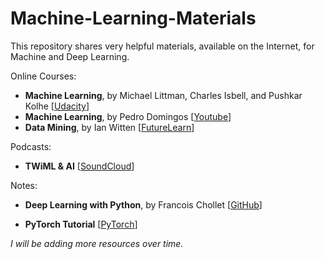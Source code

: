 # Machine-Learning-Materials
This repository shares very helpful materials, available on the Internet, for Machine and Deep Learning.

Online Courses:

* **Machine Learning**, by Michael Littman, Charles Isbell, and Pushkar Kolhe [[Udacity](https://www.udacity.com/course/machine-learning--ud262)]
* **Machine Learning**, by Pedro Domingos [[Youtube](https://www.youtube.com/user/UWCSE/playlists?shelf_id=16&sort=dd&view=50)]
* **Data Mining**, by Ian Witten [[FutureLearn](https://www.futurelearn.com/profiles/3261833)]

Podcasts:

* **TWiML & AI** [[SoundCloud](https://soundcloud.com/twiml)]

Notes:

* **Deep Learning with Python**, by Francois Chollet [[GitHub](https://github.com/fchollet/deep-learning-with-python-notebooks)]

* **PyTorch Tutorial** [[PyTorch](https://pytorch.org/tutorials/index.html)]

*I will be adding more resources over time.*
